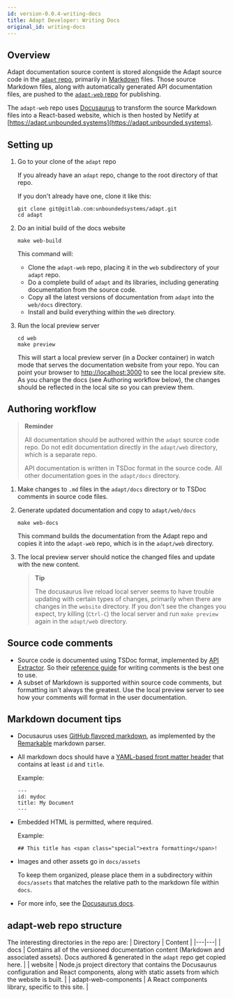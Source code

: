 ```yaml
---
id: version-0.0.4-writing-docs
title: Adapt Developer: Writing Docs
original_id: writing-docs
---
```


<!-- DOCTOC SKIP -->

## Overview
Adapt documentation source content is stored alongside the Adapt source code in the [`adapt` repo](https://gitlab.com/unboundedsystems/adapt), primarily in [Markdown](https://en.wikipedia.org/wiki/Markdown) files.
Those source Markdown files, along with automatically generated API documentation files, are pushed to the [`adapt-web` repo](https://gitlab.com/unboundedsystems/adapt-web) for publishing.

The `adapt-web` repo uses [Docusaurus](https://docusaurus.io/) to transform the source Markdown files into a React-based website, which is then hosted by Netlify at [https://adapt.unbounded.systems](https://adapt.unbounded.systems).

## Setting up

1. Go to your clone of the `adapt` repo

    If you already have an `adapt` repo, change to the root directory of that repo.

    If you don't already have one, clone it like this:

    ```console
    git clone git@gitlab.com:unboundedsystems/adapt.git
    cd adapt
    ```

1. Do an initial build of the docs website

    ```console
    make web-build
    ```

    This command will:

    - Clone the `adapt-web` repo, placing it in the `web` subdirectory of your `adapt` repo.
    - Do a complete build of `adapt` and its libraries, including generating documentation from the source code.
    - Copy all the latest versions of documentation from `adapt` into the `web/docs` directory.
    - Install and build everything within the `web` directory.

1. Run the local preview server

    ```console
    cd web
    make preview
    ```
    This will start a local preview server (in a Docker container) in watch mode that serves the documentation website from your repo.
    You can point your browser to [http://localhost:3000](http://localhost:3000) to see the local preview site.
    As you change the docs (see Authoring workflow below), the changes should be reflected in the local site so you can preview them.

## Authoring workflow

> **Reminder**
>
> All documentation should be authored within the `adapt` source code repo.
> Do not edit documentation directly in the `adapt/web` directory, which is a separate repo.
>
> API documentation is written in TSDoc format in the source code.
> All other documentation goes in the `adapt/docs` directory.

1. Make changes to `.md` files in the `adapt/docs` directory or to TSDoc comments in source code files.

1. Generate updated documentation and copy to `adapt/web/docs`

    ```console
    make web-docs
    ```
    This command builds the documentation from the Adapt repo and copies it into the `adapt-web` repo, which is in the `adapt/web` directory.

1. The local preview server should notice the changed files and update with the new content.

    > **Tip**
    >
    > The docusaurus live reload local server seems to have trouble updating with certain types of changes, primarily when there are changes in the `website` directory.
    > If you don't see the changes you expect, try killing (`Ctrl-C`) the local server and run `make preview` again in the `adapt/web` directory.

## Source code comments

- Source code is documented using TSDoc format, implemented by [API Extractor](https://api-extractor.com). So their [reference guide](https://api-extractor.com/pages/tsdoc/doc_comment_syntax/) for writing comments is the best one to use.
- A subset of Markdown is supported within source code comments, but formatting isn't always the greatest. Use the local preview server to see how your comments will format in the user documentation.

## Markdown document tips

- Docusaurus uses [GitHub flavored markdown](https://guides.github.com/features/mastering-markdown/), as implemented by the [Remarkable](https://github.com/jonschlinkert/remarkable) markdown parser.
- All markdown docs should have a [YAML-based front matter header](https://docusaurus.io/docs/en/doc-markdown#markdown-headers) that contains at least `id` and `title`.

    Example:
    ```
    ---
    id: mydoc
    title: My Document
    ---
- Embedded HTML is permitted, where required.

    Example:
    ```
    ## This title has <span class="special">extra formatting</span>!
    ```
- Images and other assets go in `docs/assets`

    To keep them organized, please place them in a subdirectory within `docs/assets` that matches the relative path to the markdown file within `docs`.
- For more info, see the [Docusaurus docs](https://docusaurus.io/docs/en/doc-markdown).

## adapt-web repo structure

The interesting directories in the repo are:
| Directory | Content |
|---|---|
| docs | Contains all of the versioned documentation content (Markdown and associated assets). Docs authored & generated in the `adapt` repo get copied here. |
| website | Node.js project directory that contains the Docusaurus configuration and React components, along with static assets from which the website is built. |
| adapt-web-components | A React components library, specific to this site. |
